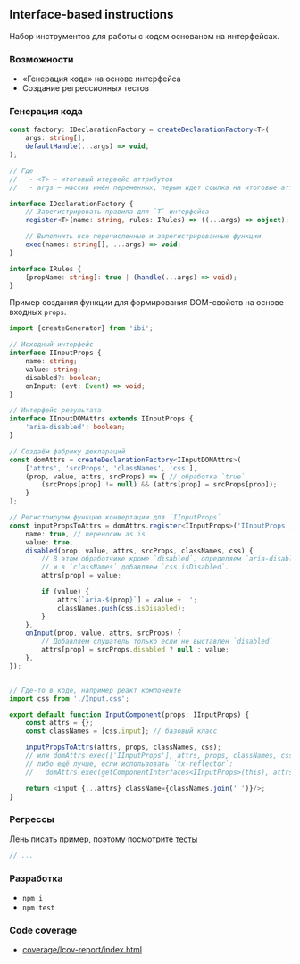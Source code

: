 Interface-based instructions
----------------------------
Набор инструментов для работы с кодом основаном на интерфейсах.


### Возможности

 - «Генерация кода» на основе интерфейса
 - Создание регрессионных тестов



### Генерация кода

```ts
const factory: IDeclarationFactory = createDeclarationFactory<T>(
	args: string[],
	defaultHandle(...args) => void,
);

// Где
//   - <T> — итоговый итервейс аттрибутов
//   - args — массив имён переменных, перым идет ссылка на итоговые аттрибуты, вторым исходные

interface IDeclarationFactory {
	// Зарегистрировать правила для `T`-интерфейса
	register<T>(name: string, rules: IRules) => ((...args) => object);

	// Выполнить все перечисленные и зарегистрированные функции
	exec(names: string[], ...args) => void;
}

interface IRules {
	[propName: string]: true | (handle(...args) => void);
}
```

Пример создания функции для формирования DOM-свойств на основе входных `props`.

```ts
import {createGenerator} from 'ibi';

// Исходный интерфейс
interface IInputProps {
	name: string;
	value: string;
	disabled?: boolean;
	onInput: (evt: Event) => void;
}

// Интерфейс результата
interface IInputDOMAttrs extends IInputProps {
	'aria-disabled': boolean;
}

// Создаём фабрику деклараций
const domAttrs = createDeclarationFactory<IInputDOMAttrs>(
	['attrs', 'srcProps', 'classNames', 'css'],
	(prop, value, attrs, srcProps) => { // обработка `true`
		(srcProps[prop] != null) && (attrs[prop] = srcProps[prop]);
	}
);

// Регистрируем функцию конвертации для `IInputProps`
const inputPropsToAttrs = domAttrs.register<IInputProps>('IInputProps', {
	name: true, // переносим as is
	value: true,
	disabled(prop, value, attrs, srcProps, classNames, css) {
		// В этом обработчике кроме `disabled`, определяем `aria-disabled`
		// и в `classNames` добавляем `css.isDisabled`.
		attrs[prop] = value;

		if (value) {
			attrs[`aria-${prop}`] = value + '';
			classNames.push(css.isDisabled);
		}
	},
	onInput(prop, value, attrs, srcProps) {
		// Добавляем слушатель только если не выставлен `disabled`
		attrs[prop] = srcProps.disabled ? null : value;
	},
});


// Где-то в коде, например реакт компоненте
import css from './Input.css';

export default function InputComponent(props: IInputProps) {
	const attrs = {};
	const classNames = [css.input]; // базовый класс

	inputPropsToAttrs(attrs, props, classNames, css);
	// или domAttrs.exec(['IInputProps'], attrs, props, classNames, css);
	// либо ещё лучше, если использовать `tx-reflector`:
	//   domAttrs.exec(getComponentInterfaces<IInputProps>(this), attrs, props, classNames, css);

	return <input {...attrs} className={classNames.join(' ')}/>;
}
```


### Регрессы
Лень писать пример, поэтому посмотрите [тесты](./src/regression/regression.tests.ts)

```ts
// ...
```


### Разработка

 - `npm i`
 - `npm test`


### Code coverage

 - [coverage/lcov-report/index.html](./coverage/lcov-report/index.html)
